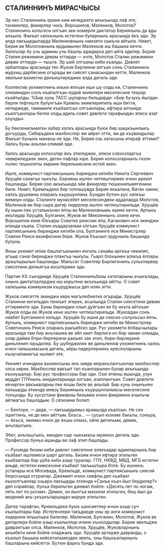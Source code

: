 ## СТАЛИННИНЪ МИРАСЧЫСЫ

Эр кес Сталиннинъ ерине ким кечеджеги акъкъында лаф эте, тахминлер, фикирлер чокъ.
Ворошилов, Маленков, Молотов?
Сталиннинъ кольгеси олгъан эки номерли диктатор Бериянынъ да ады анъыла.
Факъат халкънынъ истегени буларнынъ арасында ёкъ эди.
Эр алда лакъырдыларда Маленковнынъ намзети сыкъча айтыла.
Ниает, Берия ве Молотовнынъ ярдымынен Маленков иш башына кечти.
Халкълар бу учь адамны учь башлы адждерха деп айта эдилер.
Бєрия Сталин режимини девам эттирди — ичте, Молотов Сталин режимини девам эттирди — тышта.
Эр шей олгъаны киби къалды.
Девлет эрбаплары арасында тек Жуков Берлинни алгъан сонъ Сталиннинъ мудхиш дарбесине огърады ве сиясет санасындан кетти.
Маленков эвельки вазиетни денъиштиреджек алда дегиль эди.

Коллектив укюметнинъ ильки япкъан иши шу олды ки, Сталиннинъ олюминден сонъ къапалгъан еудий экимлери меселесине текрар къайтылды.
%Бир кунь ТАСС шуларны бильдирди: «Бир бучукъ йылдан берли тефтиште булунгъан Кремль экимлерипипъ иши битти, нетиджеде, тамамиле къабаатсыз олгъанлары, ифтира алтында къалгъанлары белли олды,адиль совет девлети тарафындан эписи азат олунды».

Бу бекленильмеген хабер халкъ арасында буюк бир шашкъынлыкъ догъурды, Сибирьдеки махбюслер эм айрет этти, эм де къувандылар.
Факъат бунынъ манасы не эди.
Не, Берия озь хатасыны итираф эттими?
Халкъ буны анълаи оламай эди.

Халкъ арасында колхозлар ёкъ этиледжек, эписи совхозларгъа чевириледжек экен, деген лафлар юре.
Берия колхозларнынъ гизли полис тешкиляты эмрине берильмесини истей экен.

Иште, коммунист партиясынынъ биринджи кятиби Никита Сергеевич Хрущёв санагъа чыкъты.
Берияны иштен четлештирмек ичюн арекет башланды.
Берия озю акъкъында эйи фикирлер тюшюнильмегенини биле.
Ниает, Кремльдеки бир топлашувда Берия якъалана, Ватан хаини, халкъ душманы оларакъ къуршунлана.
Бундан бутюн рус халкъы мемнун олды.
Сталинге мунасебет меселесиндеки иддаларда Молотов, Маленков ве бир сыра дигер лидерлер иштен четлештирильди.
Хрущёв бу ишни пек усталыкънен япты ве Маленковныиъ ерине кечти.
Артыкъ икътидар Хрущёв, Булганин, Жуков ве Микояннынъ злине кече.
Ворошилов кене Юкъары Советке реислик япа, Каганович исе экинджи иланда къала.
Сталин къадарзалым олгъан Хрущёв коммунист партиясынынъ биринджи кятиби ола, Булганинге исе Министрлер Совехи Реиси вазифесини бере.
Жуков Къызыл ордунынъ башында булуна.

Янъы укюмет ипіке башлагъанынен енгиль санайы арткъа чекилип, агъыр санаі биринджи плангъа чыкъты.
Гъарп блокынен алякъа ёллары араштырылын башланды.
Макъсат Советлер Бирлигининъ сульхпервер сиясетини дюньягъа косьтермек эди.

Партия XX съездинде Хрущёв Сталиннинъбазы хаталарыны ачыкълады, онынъ диктаторларджа иш корьгени акъкъында айтты.
О совет халкъыны коммунизм къуруджысы деп илян этти.

Жуков сиясетте экинджи кере магълюбиетке огърады.
Хрущёв Сталинни енгильден тенкъит эгерек, асылында Сталин сиясетини девам эттирмекте эди.
Буны биринджи олып дуйгъан ве бу акъта айткъан Жуков олды ве Жуков кене иштен четлештирильди.
Жуковдан сонъ невбет Булганинге кельди.
Хрущёв бу ишни де сеесиз-солукъсыз япты.
Артыкъ, коммунист партиясынынъ биринджи кятиби ве Министрлер Советининъ Реиси оларакъ ракъибсиз эди.
Рус укюмети ёлбашчылары арасында там бир анълашма ве эйп ниет бирлиги ич бир заман олмады, олар дайма бпри-бирлерини ракъип зан этип, бнри-бирлерине динъленип юрьдилер.
Бу шубеджилик ве динъленюв укюметнинъ халкъ ичюн чалышмасына дегиль, айры лидерлернинъ креслоларыны къорчаламагъа хызмет эте.

Укюмет ичиндеки вазиенсыны энъ зияде меракълангьанлар махбюслер олса керек.
Махбюслер вакъыт тап къанларынен булар акъкъында къонушалар.
Бир рус профессоры бар эди.
Озю етмиш яшында, узун муддет ГПУнынъ зинданларында олгъан, азаплангъан.
Совет девлети кечирген вакъиаларны пек яхшы биле ве анълай.
Бир кунь онынънен лакъырды эткенде мевзу Бериянынъ къуршунланмасы меселесине токъунды.
Бу хусустаки фикирны бильмек ичюн фикримни ачыкъча айтмагъа башладым.
О сёзюмни болип:

— Бекторе, — деди, — лакъырдымыз арамызда къалсын.
Не сен эшиттинъ, не де мен айттым.
Екъса... — сусып юзюме бакъты, сонъра, — ёкъса, экимиз ичюн де яхшы олмаз, ойле дегильми, демек, анълаштыкъ.

Эбет, анълаштыкъ, менден сыр чыкъмасы мумкюн дегиль эди.
Профессор бунъа ишанды ве лаф этип башлады.

— Русиеде бизим киби девлет сиясетине алякъадар адамларнынъ бир къабаат ишлемеси шарт дегиль.
Бизим ичюн ифтира этильген къабаатлар бир урба киби азыр туралар.
ГПУ, НКВД, МВД, МГБ истеген аньде, истеген кимсесине къабаат такъыштыра бпле.
Бу ишнинъ усталары исе Москвада, Кремльде, коммунист партиясынынъ сиясий бюросында отуралар.
Джемиет ичюн хавфлы деп къабаат къоюлгъанлар озьара лакъырды эткенде «Санъа къач йыл бердилер?» деп сорайлар, бунъа берильген джевап бойле: «Десять лет по ногам, пять лет по рогам».
Демек, он йылгъа махкюм этильген, беш йыл да медений акъ-укъукъларындан марум этильген.

Дигер тарафтан, Кремльдеки буюк шахсиетлер ичюн азыр суч къалыплары бар.
Истегенлери такъдирде оны эр анги коммунист лидерине япыштыра билелер.
Маленков, Булганин, Молотов, Жуков ве дигерлери бойле азыр къалыплар ичине къоюлдылар.
Берия эвельдже даврангъан олса, Маленков, Молотов, Хрущёв, Жуковларнынъ акъибети кене бойле оладжакъ эди.
Хрущёв эртедже давранды, о къалып башына кийсетильмезден эвель, оны башкъаларнынъ башларына кийсетти.
Бутюн фаркъ бунда эди.
